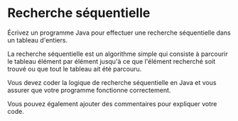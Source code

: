 # Recherche séquentielle 

Écrivez un programme Java pour effectuer une recherche séquentielle dans un tableau d'entiers. 

La recherche séquentielle est un algorithme simple qui consiste à parcourir le tableau élément 
par élément jusqu'à ce que l'élément recherché soit trouvé ou que tout le tableau ait été parcouru. 

Vous devez coder la logique de recherche séquentielle en Java et vous assurer que votre programme 
fonctionne correctement. 

Vous pouvez également ajouter des commentaires pour expliquer votre code.